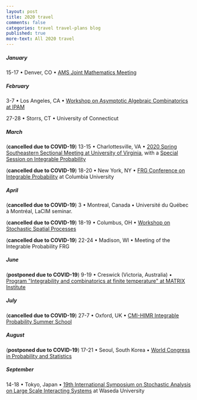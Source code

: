 ```yaml
---
layout: post
title: 2020 travel
comments: false
categories: travel travel-plans blog
published: true
more-text: All 2020 travel
---
```


##### January

15-17
&bull; 
Denver, CO
&bull;
[AMS Joint Mathematics Meeting](http://jointmathematicsmeetings.org/meetings/national/jmm2020/2245_intro)


<!--more-->

##### February

3-7 
&bull; 
Los Angeles, CA
&bull;
[Workshop on Asymptotic Algebraic Combinatorics at IPAM](http://www.ipam.ucla.edu/aac2020)

27-28
&bull;
Storrs, CT
&bull;
University of Connecticut

##### March

(**cancelled due to COVID-19**) 13-15
&bull; 
Charlottesville, VA
&bull; 
[2020 Spring Southeastern Sectional Meeting at University of Virginia](http://www.ams.org/meetings/sectional/2273_program.html), with a [Special Session on Integrable Probability](http://www.ams.org/meetings/sectional/2273_program_ss27.html)

(**cancelled due to COVID-19**) 18-20
&bull;
New York, NY
&bull;
[FRG Conference on Integrable Probability](http://frg.int-prob.org/conference2020/)
at Columbia University

##### April

(**cancelled due to COVID-19**)
3
&bull;
Montreal, Canada
&bull;
Université du Québec à Montréal, LaCIM seminar.

(**cancelled due to COVID-19**)
18-19
&bull;
Columbus, OH
&bull;
[Workshop on Stochastic Spatial Processes](https://u.osu.edu/stochastic/)

(**cancelled due to COVID-19**)
22-24
&bull;
Madison, WI
&bull;
Meeting of the Integrable Probability FRG

<!-- ##### May -->

##### June

(**postponed due to COVID-19**)
9-19 
&bull;
Creswick (Victoria, Australia) &bull; 
[Program "Integrability and combinatorics at finite temperature" at MATRIX Institute](https://www.matrix-inst.org.au/events/integrability-and-combinatorics-at-finite-temperature/)


##### July

(**cancelled due to COVID-19**)
27-7
&bull; 
Oxford, UK
&bull;
[CMI-HIMR Integrable Probability Summer School](https://www.claymath.org/events/cmi-himr-integrable-probability-summer-school)

##### August

(**postponed due to COVID-19**)
17-21
&bull; 
Seoul, South Korea
&bull;
[World Congress in Probability and Statistics](http://wc2020.org/index.php)

##### September

14-18
&bull; 
Tokyo, Japan
&bull; 
[19th International Symposium on Stochastic Analysis on Large Scale Interacting Systems](http://www2.math.kyushu-u.ac.jp/~osada-labo/SALSIS2020/) at Waseda University

<!-- ##### October  -->

<!-- ##### November -->

<!-- ##### December -->
